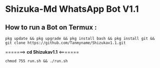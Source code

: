 # Shizuka-Md WhatsApp Bot V1.1
## How to run a Bot on Termux :

```
pkg update && pkg upgrade && pkg install bash && pkg install git && git clone https://github.com/Tanmyname/Shizukav1.1.git
```
=======> **cd Shizukav1.1**  <=======
```
chmod 755 run.sh && ./run.sh
```
